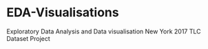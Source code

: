 # EDA-Visualisations
Exploratory Data Analysis and Data visualisation New York 2017 TLC Dataset Project

